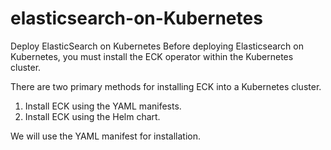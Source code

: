 # elasticsearch-on-Kubernetes
Deploy ElasticSearch on Kubernetes 
Before deploying Elasticsearch on Kubernetes, you must install the ECK operator within the Kubernetes cluster. 

There are two primary methods for installing ECK into a Kubernetes cluster.

1. Install ECK using the YAML manifests.
2. Install ECK using the Helm chart.

We will use the YAML manifest for installation.


